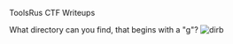ToolsRus CTF Writeups

What directory can you find, that begins with a "g"?
![dirb](https://user-images.githubusercontent.com/73380139/181724599-58ce9eb2-4770-4709-b24a-75bd0faba4cb.png)
